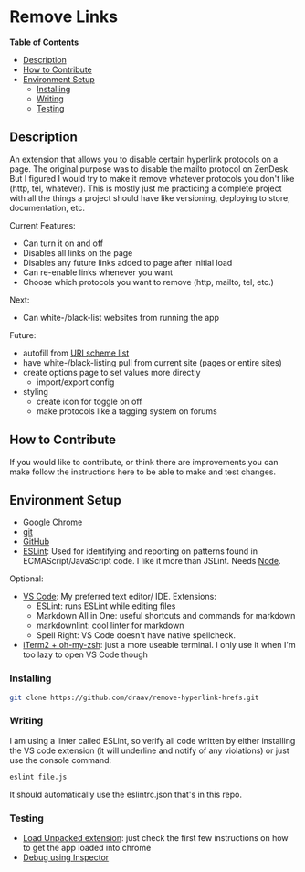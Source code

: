# Remove Links

**Table of Contents**
- [Description](#description)
- [How to Contribute](#how-to-contribute)
- [Environment Setup](#environment-setup)
  - [Installing](#installing)
  - [Writing](#writing)
  - [Testing](#testing)

## Description

An extension that allows you to disable certain hyperlink protocols on a page. The original purpose was to disable the mailto protocol on ZenDesk. But I figured I would try to make it remove whatever protocols you don't like (http, tel, whatever). This is mostly just me practicing a complete project with all the things a project should have like versioning, deploying to store, documentation, etc.

Current Features:

- Can turn it on and off
- Disables all links on the page
- Disables any future links added to page after initial load
- Can re-enable links whenever you want
- Choose which protocols you want to remove (http, mailto, tel, etc.)

Next:

- Can white-/black-list websites from running the app

Future:

- autofill from [URI scheme list](https://www.iana.org/assignments/uri-schemes/uri-schemes.xhtml)
- have white-/black-listing pull from current site (pages or entire sites)
- create options page to set values more directly
  - import/export config
- styling
  - create icon for toggle on off
  - make protocols like a tagging system on forums

## How to Contribute

If you would like to contribute, or think there are improvements you can make follow the instructions here to be able to make and test changes.

## Environment Setup

- [Google Chrome](https://www.google.com/chrome/)
- [git](https://git-scm.com/downloads)
- [GitHub](https://github.com/join)
- [ESLint](https://eslint.org/docs/user-guide/getting-started): Used for identifying and reporting on patterns found in ECMAScript/JavaScript code. I like it more than JSLint. Needs [Node](https://nodejs.org/en/download/).

Optional:

- [VS Code](https://code.visualstudio.com/download): My preferred text editor/ IDE.
  Extensions:
  - ESLint: runs ESLint while editing files
  - Markdown All in One: useful shortcuts and commands for markdown
  - markdownlint: cool linter for markdown
  - Spell Right: VS Code doesn't have native spellcheck.
- [iTerm2 + oh-my-zsh](https://gist.github.com/kevin-smets/8568070): just a more useable terminal. I only use it when I'm too lazy to open VS Code though

### Installing

```bash
git clone https://github.com/draav/remove-hyperlink-hrefs.git
```

### Writing

I am using a linter called ESLint, so verify all code written by either installing the VS code extension (it will underline and notify of any violations) or just use the console command:

```bash
eslint file.js
```

It should automatically use the eslintrc.json that's in this repo.

### Testing

- [Load Unpacked extension](https://developer.chrome.com/extensions/getstarted): just check the first few instructions on how to get the app loaded into chrome
- [Debug using Inspector](https://developer.chrome.com/apps/tut_debugging)
